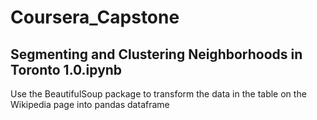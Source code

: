 # Coursera_Capstone

##	Segmenting and Clustering Neighborhoods in Toronto 1.0.ipynb
Use the BeautifulSoup package to transform the data in the table on the Wikipedia page into pandas dataframe
